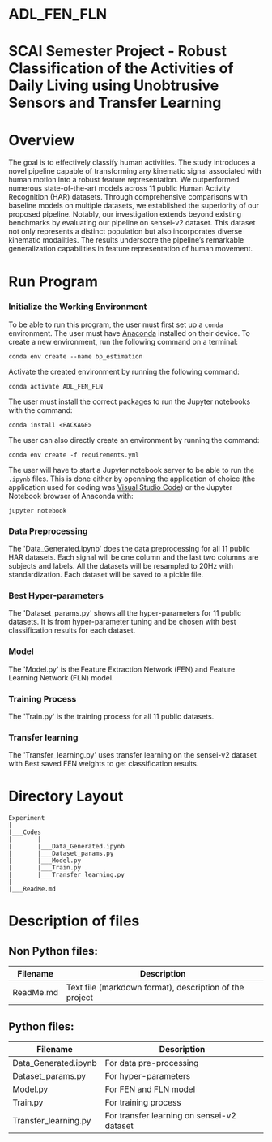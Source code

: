 # ADL_FEN_FLN
SCAI Semester Project - Robust Classification of the Activities of Daily Living using Unobtrusive Sensors and Transfer Learning
==========

Overview
==========
The goal is to effectively classify human activities. The study introduces a novel pipeline capable of
transforming any kinematic signal associated with human motion into a robust feature representation. We outperformed numerous state-of-the-art models across 11 public Human Activity Recognition (HAR) datasets. Through comprehensive comparisons with baseline models on multiple datasets, we established the superiority of our proposed pipeline. Notably, our investigation extends beyond existing benchmarks by evaluating our pipeline on sensei-v2 dataset. This dataset not only represents a distinct population but also incorporates diverse kinematic modalities. The results underscore the pipeline’s remarkable generalization capabilities in feature representation of human movement.

Run Program
========

### Initialize the Working Environment
To be able to run this program, the user must first set up a `conda` environment. 
The user must have [Anaconda](https://www.anaconda.com/) installed on their device. 
To create a new environment, run the following command on a terminal: 
```
conda env create --name bp_estimation
```

Activate the created environment by running the following command: 

```
conda activate ADL_FEN_FLN
```

The user must install the correct packages to run the Jupyter notebooks with the command: 
```
conda install <PACKAGE>
```

The user can also directly create an environment by running the command:
```
conda env create -f requirements.yml

```

The user will have to start a Jupyter notebook server to be able to run the `.ipynb` files. 
This is done either by openning the application of choice (the application used for coding was [Visual Studio Code](https://code.visualstudio.com)) or the Jupyter Notebook browser of Anaconda with: 

```
jupyter notebook
```
### Data Preprocessing
The 'Data_Generated.ipynb' does the data preprocessing for all 11 public HAR datasets. Each signal will be one column and the last two columns are subjects and labels. All the datasets will be resampled to 20Hz with standardization. Each dataset will be saved to a pickle file.

### Best Hyper-parameters
The 'Dataset_params.py' shows all the hyper-parameters for 11 public datasets. It is from hyper-parameter tuning and be chosen with best classification results for each dataset.

### Model
The 'Model.py' is the Feature Extraction Network (FEN) and Feature Learning Network (FLN) model.

### Training Process
The 'Train.py' is the training process for all 11 public datasets.

### Transfer learning
The 'Transfer_learning.py' uses transfer learning on the sensei-v2 dataset with Best saved FEN weights to get classification results.

Directory Layout 
=========


    Experiment
    |
    |___Codes 
    |       |
    |       |___Data_Generated.ipynb
    |       |___Dataset_params.py
    |       |___Model.py
    |       |___Train.py
    |       |___Transfer_learning.py
    |               
    |___ReadMe.md 


Description of files 
============

Non Python files: 
---------

Filename        | Description 
----------------|--------------------------
ReadMe.md       | Text file (markdown format), description of the project


Python files: 
---------

Filename        | Description 
----------------|--------------------------
Data_Generated.ipynb         | For data pre-processing
Dataset_params.py        | For hyper-parameters
Model.py      | For FEN and FLN model
Train.py      | For training process
Transfer_learning.py   | For transfer learning on sensei-v2 dataset
